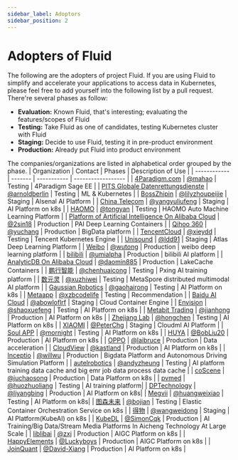 ```yaml
---
sidebar_label: Adoptors
sidebar_position: 2
---
```

# Adopters of Fluid 

The following are the adopters of project Fluid. If you are using Fluid to simplify and accelerate your applications to access data in Kubernetes, please feel free to add yourself into the following list by a pull request. There're several phases as follow:

* **Evaluation:** Known Fluid, that's interesting; evaluating the features/scopes of Fluid
* **Testing:** Take Fluid as one of candidates, testing Kubernetes cluster with Fluid
* **Staging:** Decide to use Fluid, testing it in pre-product environment
* **Production:** Already put Fluid into product environment

The companies/organizations are listed in alphabetical order grouped by the phase.
| Organization | Contact | Phases      | Description of Use |
| ------------ | ------- | ----------- | ------------------ |
| [4Paradigm.com](http://www.4paradigm.com/)  | [@mahao](mailto:mahao@4paradigm.com) | Testing | 4Paradigm Sage EE |
| [PITS Globale Datenrettungsdienste](https://www.pitsdatenrettung.de/)  | [@arnoldberlin](mailto:mahao@4paradigm.com) | Testing | ML & Kubernetes |
| [BossZhipin](https://www.zhipin.com/)  | [@lilyzhoupeijie](mailto:zhoupeijie@kanzhun.com) | Staging | Alsenal AI Platform |
| [China Telecom](https://www.chinatelecom-h.com/en/global/home.php) | [@yangyuliufeng](mailto:qiulingwei.js@chinatelecom.cn) | Staging | AI Platform on k8s |
| [HAOMO](http://haomo.ai/)  | [@tongyan](mailto:tongyan@haomo.ai) | Testing | HAOMO Auto Machine Learning Platform |
| [Platform of Artificial Intelligence On Alibaba Cloud](https://www.aliyun.com/product/bigdata/product/learn)  | [@2sin18](mailto:yuanman.ym@alibaba-inc.com) | Production  | PAI Deep Learning Containers |
| [Qihoo 360](http://www.360.cn/)  | [@yuchang](https://github.com/70data) | Production | BigData platform |
| [TencentCloud](https://cloud.tencent.com/)  | [@xieydd](mailto:chrisydxie@tencent.com) | Testing | Tencent Kubernetes Engine |
| [Unisound](https://www.unisound.com/)  | [@ldd91](mailto:lvdongdong@unisound.com) | Staging | Atlas Deep Learning Platform |
| [Weibo](http://www.weibo.com/)  | [@wutong](mailto:wutong6@staff.weibo.com) | Production | weibo deep learning platform |
| [bilibili](http://www.bilibili.com/)  | [@umialpha](mailto:lilei06@bilibili.com) | Production | bilibili AI platform |
| [AnalyticDB On Alibaba Cloud](https://www.aliyun.com/product/ApsaraDB/ads)  | [@daomin885](mailto:jiebin.cjb@alibaba-inc.com) | Production | LakeCache Containers |
| [鹏行智能](https://www.pxing.com/)  | [@chenhuaicong](mailto:chenhc@pxing.com) | Testing | Pxing AI training platform |
| [数元灵](https://www.dmetasoul.com/)  | [@xuzhiwei](mailto:xuzw@dmetasoul.com) | Testing | MetaSpore distributed multimodal AI platform |
| [Gaussian Robotics](https://www.gaussianrobotics.com/)  | [@gaohairong](mailto:gaohairong@gs-robot.com) | Testing | AI Platform on k8s |
| [Metaapp](https://www.metaapp.cn/)  | [@xzbcodelife](mailto:xzbzxcasdf@163.com) | Testing | Recommendation |
| [Baidu AI Cloud](https://cloud.baidu.com/)  | [@abowloflrf](https://github.com/abowloflrf) | Staging | Cloud Container Engine |
| [Envision](https://www.envision-group.com/cn/digital.html)  | [@shaoxuefeng](https://github.com/shaoxuefeng) | Testing | AI Platform on k8s |
| [Metabit Trading](https://www.metabit-trading.com)  | [@jianhong](https://github.com/jianhong-metabit) | Production | AI Platform on k8s |
| [Zhejiang Lab](https://www.zhejianglab.com)  | [@hongchen](https://github.com/hongchenokok) | Testing | AI Platform on k8s |
| [XIAOMI](https://www.mi.com/)  | [@PeterChg](https://github.com/PeterChg) | Staging | Cloudml AI Platform |
| [Soul APP](https://soulapp.cn/)  | [@mornight](mailto:zhanyu@soulapp.cn) | Testing | AI Platform on k8s |
| [HUYA](https://www.huya.com)  | [@BobLiu20](mailto:liubofang@huya.com) | Production | AI Platform on k8s |
| [OPPO](https://www.oppo.com) | [@laibruce](mailto:laiyanhui@oppo.com) | Production | Data acceleration |
| [CloudView](https://cloudview.mobi) | [@kastland](mailto:kastland@126.com) | Production | AI Platform on k8s |
| [Inceptio](https://www.inceptio.ai) | [@willwu](mailto:wusnong@163.com) | Production | Bigdata Platform and Autonomous Driving Simulation Platform |
| [autelrobotics](https://www.autelrobotics.cn) | [@andyzheung](https://github.com/andyzheung) | Testing | AI platform training data cache and big emr job data process data cache |
| [coScene](https://www.coscene.cn) | [@juchaosong](https://github.com/juchaosong) | Production | Data Platform on k8s |
| [pvmed](https://www.pvmedtech.com/) | [@huozhuoliang](mailto:huozhuoliang@pvmedtech.com) | Testing | AI training platform|
| [DPTechnology](https://www.dp.tech/) | [@liyangbing](mailto:liyb@dp.tech) | Production | AI Platform on k8s|
| [Megvii](https://megvii.com/) | [@huangweixiao](mailto:huangweixiao@megvii.com) | Testing | AI Platform on k8s|
| [图森未来](https://cn.tusimple.com/) | [@bojian](mailto:jian.bo@tusen.ai) | Testing | Elastic Container Orchestration Service on k8s |
| [得物](https://dewu.com/) | [@wangweidong](mailto:wangweidong@shizhuang-inc.com) | Staging | AI Platform(KubeAI) on k8s |
| [KubeDL](https://kubedl.io/) | [@SimonCqk](mailto:cqk0100@gmail.com) | Production | AI Training/Big Data/Stream Media Platforms In Aicheng Technology At Large Scale |
| [liblibai](https://liblib.ai) | [@zxj](mailto:zxj861216@163.com) | Production | AIGC Platform on k8s |
| [HappyElements](https://www.happyelements.com) | [@Luckyboys](https://github.com/Luckyboys) | Production | AIGC Platform on k8s |
| [JoinQuant](https://www.joinquant.com/) | [@David-Xiang](https://github.com/David-Xiang) | Production | AI Platform on k8s |
